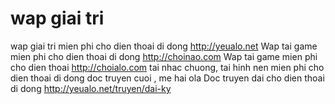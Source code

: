 wap giai tri
==========

wap giai tri mien phi cho dien thoai di dong
http://yeualo.net 
Wap tai game mien phi cho dien thoai di dong http://choinao.com
Wap tai game mien phi cho dien thoai http://choialo.com
tai nhac chuong, tai hinh nen mien phi cho dien thoai di dong
doc truyen cuoi , me hai ola
Doc truyen dai cho dien thoai di dong http://yeualo.net/truyen/dai-ky
